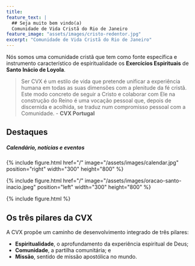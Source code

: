 ```yaml
---
title:
feature_text: |
  ## Seja muito bem vindo(a)
  Comunidade de Vida Cristã do Rio de Janeiro
feature_image: "assets/images/cristo-redentor.jpg"
excerpt: "Comunidade de Vida Cristã do Rio de Janeiro"
---
```


Nós somos uma comunidade cristã que tem como fonte específica e instrumento característico de espiritualidade os **Exercícios Espirituais** de **Santo Inácio de Loyola**.

> Ser CVX é um estilo de vida que pretende unificar a experiência humana em todas as suas dimensões com a plenitude da fé cristã. Este modo concreto de seguir a Cristo e colaborar com Ele na construção do Reino é uma vocação pessoal que, depois de discernida e acolhida, se traduz num compromisso pessoal com a Comunidade. - **CVX Portugal**

## Destaques
##### Calendário, notícias e eventos

{% include figure.html href="/" image="/assets/images/calendar.jpg" position="right" width="300" height="800" %}

{% include figure.html href="/" image="/assets/images/oracao-santo-inacio.jpeg" position="left" width="300" height="800" %}

{% include figure.html %}

## Os três pilares da CVX

A CVX propõe um caminho de desenvolvimento integrado de três pilares:

- **Espiritualidade**, o aprofundamento da experiência espiritual de Deus;
- **Comunidade**,  a partilha comunitária; e
- **Missão**, sentido de missão apostólica no mundo.
